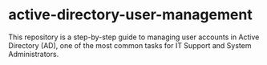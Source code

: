 # active-directory-user-management
This repository is a step-by-step guide to managing user accounts in Active Directory (AD), one of the most common tasks for IT Support and System Administrators.  

